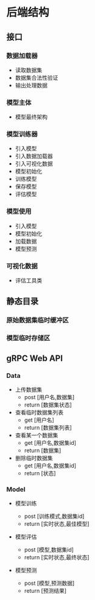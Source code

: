 # 后端结构

## 接口

### 数据加载器
- 读取数据集
- 数据集合法性验证
- 输出处理数据

### 模型主体
- 模型最终架构

### 模型训练器
- 引入模型
- 引入数据加载器
- 引入可视化数据
- 模型初始化
- 训练模型
- 保存模型
- 评估模型

### 模型使用
- 引入模型
- 模型初始化
- 加载数据
- 模型预测

### 可视化数据
- 评估工具类

## 静态目录

### 原始数据集临时缓冲区

### 模型临时存储区

## gRPC Web API

### Data
- 上传数据集
    - post [用户名,数据集]
    - return [数据集状态]
- 查看临时数据集列表
    - get [用户名]
    - return [数据集列表]
- 查看某一个数据集
    - get [用户名,数据集id]
    - return [数据集]
- 删除临时数据集
    - get [用户名,数据集id]
    - return [状态]

### Model
- 模型训练
    - post [训练模式,数据集id]
    - return [实时状态,最佳模型]

- 模型评估
    - post [模型,数据集id]
    - return [实时状态,最终状态]

- 模型预测
    - post [模型,预测数据]
    - return [预测结果]
